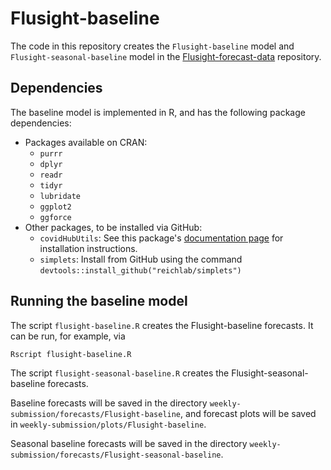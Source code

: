 # Flusight-baseline

The code in this repository creates the `Flusight-baseline` model and `Flusight-seasonal-baseline` model in the [Flusight-forecast-data](https://github.com/cdcepi/Flusight-forecast-data) repository.

## Dependencies

The baseline model is implemented in R, and has the following package dependencies:

 - Packages available on CRAN:
    - `purrr`
    - `dplyr`
    - `readr`
    - `tidyr`
    - `lubridate`
    - `ggplot2`
    - `ggforce`
 - Other packages, to be installed via GitHub:
    - `covidHubUtils`: See this package's [documentation page](http://reichlab.io/covidHubUtils/) for installation instructions.
    - `simplets`: Install from GitHub using the command `devtools::install_github("reichlab/simplets")`

## Running the baseline model

The script `flusight-baseline.R` creates the Flusight-baseline forecasts. It can be run, for example, via

```
Rscript flusight-baseline.R
```

The script `flusight-seasonal-baseline.R` creates the Flusight-seasonal-baseline forecasts.

Baseline forecasts will be saved in the directory `weekly-submission/forecasts/Flusight-baseline`, and forecast plots will be saved in `weekly-submission/plots/Flusight-baseline`.

Seasonal baseline forecasts will be saved in the directory `weekly-submission/forecasts/Flusight-seasonal-baseline`.